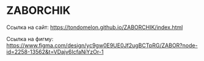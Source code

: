 # ZABORCHIK

Ссылка на сайт: https://tondomelon.github.io/ZABORCHIK/index.html

Ссылка на фигму: https://www.figma.com/design/yc9gw0E9UE0Jf2ugBCTpRG/ZABOR?node-id=2258-13562&t=VDajv6IcfaNiYzOr-1
